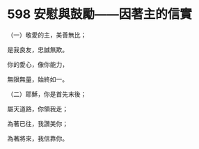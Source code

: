 # 598 安慰與鼓勵——因著主的信實

（一）敬愛的主，美善無比；

是我良友，忠誠無欺。

你的愛心，像你能力，

無限無量，始終如一。

（二）耶穌，你是首先末後；

屬天道路，你領我走；

為著已往，我讚美你；

為著將來，我信靠你。

